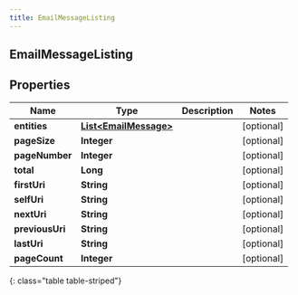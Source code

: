 ```yaml
---
title: EmailMessageListing
---
```


## EmailMessageListing

## Properties

| Name            | Type                                                                 | Description | Notes      |
| --------------- | -------------------------------------------------------------------- | ----------- | ---------- |
| **entities**    | <!----><!---->[**List&lt;EmailMessage&gt;**](EmailMessage.md)<!----> |             | [optional] |
| **pageSize**    | <!----><!---->**Integer**<!---->                                     |             | [optional] |
| **pageNumber**  | <!----><!---->**Integer**<!---->                                     |             | [optional] |
| **total**       | <!----><!---->**Long**<!---->                                        |             | [optional] |
| **firstUri**    | <!----><!---->**String**<!---->                                      |             | [optional] |
| **selfUri**     | <!----><!---->**String**<!---->                                      |             | [optional] |
| **nextUri**     | <!----><!---->**String**<!---->                                      |             | [optional] |
| **previousUri** | <!----><!---->**String**<!---->                                      |             | [optional] |
| **lastUri**     | <!----><!---->**String**<!---->                                      |             | [optional] |
| **pageCount**   | <!----><!---->**Integer**<!---->                                     |             | [optional] |

{: class="table table-striped"}
